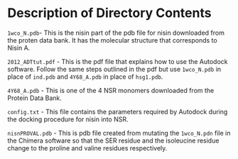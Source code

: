 Description of Directory Contents
=================================

```1wco_N.pdb```- This is the nisin part of the pdb file for nisin downloaded from the proten data bank. It has the molecular structure that corresponds to Nisin A.

```2012_ADTtut.pdf``` - This is the pdf file that explains how to use the Autodock software. Follow the same steps outlined in the pdf but use ```1wco_N.pdb``` in place of ```ind.pdb``` and ```4Y68_A.pdb``` in place of ```hsg1.pdb```.

```4Y68_A.pdb``` - This is one of the 4 NSR monomers downloaded from the Protein Data Bank.

```config.txt``` - This file contains the parameters required by Autodock during the docking procedure for nisin into NSR.

```nisnPROVAL.pdb``` - This is pdb file created from mutating the ```1wco_N.pdn``` file in the Chimera software so that the SER residue and the isoleucine residue change to the proline and valine residues respectively.  
